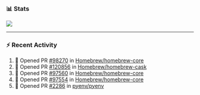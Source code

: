 ### :bar_chart: Stats

<a href="#">
  <img align="center" src="https://github-readme-stats.vercel.app/api?username=tuzi3040&show_icons=true&theme=dark" />
</a>

---

### :zap: Recent Activity

<!--START_SECTION:activity-->
1. 💪 Opened PR [#98270](https://github.com/Homebrew/homebrew-core/pull/98270) in [Homebrew/homebrew-core](https://github.com/Homebrew/homebrew-core)
2. 💪 Opened PR [#120856](https://github.com/Homebrew/homebrew-cask/pull/120856) in [Homebrew/homebrew-cask](https://github.com/Homebrew/homebrew-cask)
3. 💪 Opened PR [#97560](https://github.com/Homebrew/homebrew-core/pull/97560) in [Homebrew/homebrew-core](https://github.com/Homebrew/homebrew-core)
4. 💪 Opened PR [#97554](https://github.com/Homebrew/homebrew-core/pull/97554) in [Homebrew/homebrew-core](https://github.com/Homebrew/homebrew-core)
5. 💪 Opened PR [#2286](https://github.com/pyenv/pyenv/pull/2286) in [pyenv/pyenv](https://github.com/pyenv/pyenv)
<!--END_SECTION:activity-->

